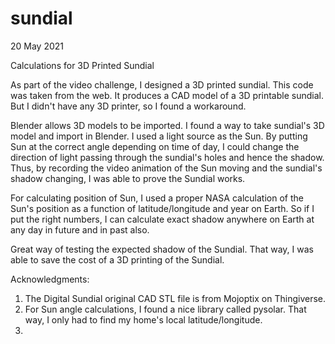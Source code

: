 # sundial

20 May 2021

Calculations for 3D Printed Sundial

As part of the video challenge, I designed a 3D printed sundial. This code was taken from the web. It produces a CAD model of a 3D printable sundial. But I didn't have any 3D printer, so I found a workaround.

Blender allows 3D models to be imported. I found a way to take sundial's 3D model and import in Blender. I used a light source as the Sun. By putting Sun at the correct angle depending on time of day, I could change the direction of light passing through the sundial's holes and hence the shadow. Thus, by recording the video animation of the Sun moving and the sundial's shadow changing, I was able to prove the Sundial works. 

For calculating position of Sun, I used a proper NASA calculation of the Sun's position as a function of latitude/longitude and year on Earth. So if I put the right numbers, I can calculate exact shadow anywhere on Earth at any day in future and in past also. 

Great way of testing the expected shadow of the Sundial. That way, I was able to save the cost of a 3D printing of the Sundial. 

Acknowledgments:
1. The Digital Sundial original CAD STL file is from Mojoptix on Thingiverse. 
2. For Sun angle calculations, I found a nice library called pysolar. That way, I only had to find my home's local latitude/longitude. 
3. 
